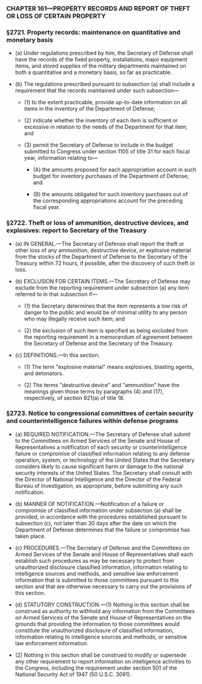 ### **CHAPTER 161—PROPERTY RECORDS AND REPORT OF THEFT OR LOSS OF CERTAIN PROPERTY**

### §2721. Property records: maintenance on quantitative and monetary basis
* (a) Under regulations prescribed by him, the Secretary of Defense shall have the records of the fixed property, installations, major equipment items, and stored supplies of the military departments maintained on both a quantitative and a monetary basis, so far as practicable.

* (b) The regulations prescribed pursuant to subsection (a) shall include a requirement that the records maintained under such subsection—

  * (1) to the extent practicable, provide up-to-date information on all items in the inventory of the Department of Defense;

  * (2) indicate whether the inventory of each item is sufficient or excessive in relation to the needs of the Department for that item; and

  * (3) permit the Secretary of Defense to include in the budget submitted to Congress under section 1105 of title 31 for each fiscal year, information relating to—

    * (A) the amounts proposed for each appropriation account in such budget for inventory purchases of the Department of Defense; and

    * (B) the amounts obligated for such inventory purchases out of the corresponding appropriations account for the preceding fiscal year.

### §2722. Theft or loss of ammunition, destructive devices, and explosives: report to Secretary of the Treasury
* (a) IN GENERAL.—The Secretary of Defense shall report the theft or other loss of any ammunition, destructive device, or explosive material from the stocks of the Department of Defense to the Secretary of the Treasury within 72 hours, if possible, after the discovery of such theft or loss.

* (b) EXCLUSION FOR CERTAIN ITEMS.—The Secretary of Defense may exclude from the reporting requirement under subsection (a) any item referred to in that subsection if—

  * (1) the Secretary determines that the item represents a low risk of danger to the public and would be of minimal utility to any person who may illegally receive such item; and

  * (2) the exclusion of such item is specified as being excluded from the reporting requirement in a memorandum of agreement between the Secretary of Defense and the Secretary of the Treasury.


* (c) DEFINITIONS.—In this section:

  * (1) The term "explosive material" means explosives, blasting agents, and detonators.

  * (2) The terms "destructive device" and "ammunition" have the meanings given those terms by paragraphs (4) and (17), respectively, of section 921(a) of title 18.

### §2723. Notice to congressional committees of certain security and counterintelligence failures within defense programs
* (a) REQUIRED NOTIFICATION.—The Secretary of Defense shall submit to the Committees on Armed Services of the Senate and House of Representatives a notification of each security or counterintelligence failure or compromise of classified information relating to any defense operation, system, or technology of the United States that the Secretary considers likely to cause significant harm or damage to the national security interests of the United States. The Secretary shall consult with the Director of National Intelligence and the Director of the Federal Bureau of Investigation, as appropriate, before submitting any such notification.

* (b) MANNER OF NOTIFICATION.—Notification of a failure or compromise of classified information under subsection (a) shall be provided, in accordance with the procedures established pursuant to subsection (c), not later than 30 days after the date on which the Department of Defense determines that the failure or compromise has taken place.

* (c) PROCEDURES.—The Secretary of Defense and the Committees on Armed Services of the Senate and House of Representatives shall each establish such procedures as may be necessary to protect from unauthorized disclosure classified information, information relating to intelligence sources and methods, and sensitive law enforcement information that is submitted to those committees pursuant to this section and that are otherwise necessary to carry out the provisions of this section.

* (d) STATUTORY CONSTRUCTION.—(1) Nothing in this section shall be construed as authority to withhold any information from the Committees on Armed Services of the Senate and House of Representatives on the grounds that providing the information to those committees would constitute the unauthorized disclosure of classified information, information relating to intelligence sources and methods, or sensitive law enforcement information.

* (2) Nothing in this section shall be construed to modify or supersede any other requirement to report information on intelligence activities to the Congress, including the requirement under section 501 of the National Security Act of 1947 (50 U.S.C. 3091).